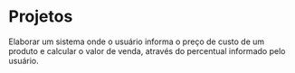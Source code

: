 # Projetos
Elaborar um sistema onde o usuário informa o preço de custo de um produto e calcular o valor de venda, através do percentual informado pelo usuário.
 
